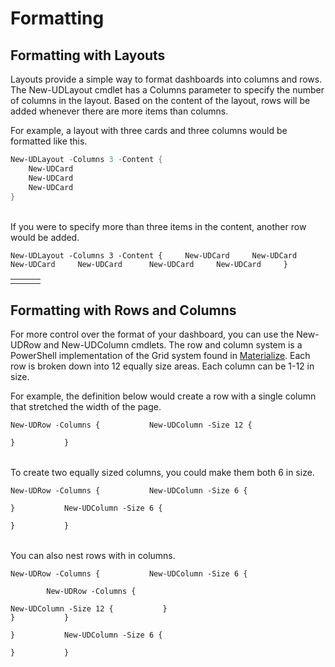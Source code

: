 # Formatting

## Formatting with Layouts

Layouts provide a simple way to format dashboards into columns and rows. The New-UDLayout cmdlet has a Columns parameter to specify the number of columns in the layout. Based on the content of the layout, rows will be added whenever there are more items than columns.

For example, a layout with three cards and three columns would be formatted like this.

```powershell
New-UDLayout -Columns 3 -Content {  
    New-UDCard  
    New-UDCard  
    New-UDCard  
}
```

|  |  |  |
| :--- | :--- | :--- |


If you were to specify more than three items in the content, another row would be added.

`New-UDLayout -Columns 3 -Content {    
    New-UDCard    
    New-UDCard    
    New-UDCard    
     New-UDCard     
     New-UDCard    
     New-UDCard    
}`

|  |  |  |
| :--- | :--- | :--- |
|  |  |  |

## Formatting with Rows and Columns

For more control over the format of your dashboard, you can use the New-UDRow and New-UDColumn cmdlets. The row and column system is a PowerShell implementation of the Grid system found in [Materialize](http://materializecss.com/grid.html). Each row is broken down into 12 equally size areas. Each column can be 1-12 in size.

For example, the definition below would create a row with a single column that stretched the width of the page.

`New-UDRow -Columns {          
    New-UDColumn -Size 12 {`

`}          
}`

|  |
| :--- |


To create two equally sized columns, you could make them both 6 in size.

`New-UDRow -Columns {          
    New-UDColumn -Size 6 {`

`}          
    New-UDColumn -Size 6 {`

`}          
}`

|  |  |
| :--- | :--- |


You can also nest rows with in columns.

`New-UDRow -Columns {          
    New-UDColumn -Size 6 {`

```
        New-UDRow -Columns {
```

`New-UDColumn -Size 12 {          
               }`  
 `}          
       }`

`}          
    New-UDColumn -Size 6 {`

`}          
}`

